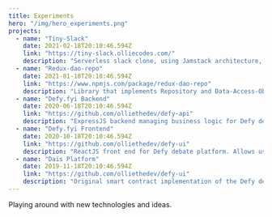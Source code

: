 ```yaml
---
title: Experiments
hero: "/img/hero_experiments.png"
projects:  
  - name: "Tiny-Slack"
    date: 2021-02-18T20:10:46.594Z
    link: "https://tiny-slack.olliecodes.com/"
    description: "Serverless slack clone, using Jamstack architecture, Next.js, Netlify Functions and MongoDB."
  - name: "Redux-dao-repo"
    date: 2021-01-18T20:10:46.594Z
    link: "https://www.npmjs.com/package/redux-dao-repo"
    description: "Library that implements Repository and Data-Access-Object patterns to provide strict access to the Redux store."
  - name: "Defy.fyi Backend"
    date: 2020-06-18T20:10:46.594Z
    link: "https://github.com/olliethedev/defy-api"
    description: "ExpressJS backend managing business logic for Defy debate platform. Uses MongoDB for storage, and Bitcoin Lightning network for payments."
  - name: "Defy.fyi Frontend"
    date: 2020-10-18T20:10:46.594Z
    link: "https://github.com/olliethedev/defy-ui"
    description: "ReactJS front end for Defy debate platform. Allows users deposit Bitcoin, create and vote on debates."
  - name: "Dais Platform"
    date: 2019-11-18T20:10:46.594Z
    link: "https://github.com/olliethedev/defy-ui"
    description: "Original smart contract implementation of the Defy debate platform."
---
```


Playing around with new technologies and ideas.